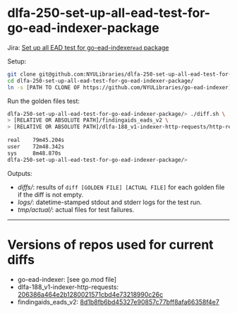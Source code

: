 # dlfa-250-set-up-all-ead-test-for-go-ead-indexer-package

Jira: [Set up all EAD test for go-ead-indexer`ead` package](https://jira.nyu.edu/browse/DLFA-250)

Setup:

```bash
git clone git@github.com:NYULibraries/dlfa-250-set-up-all-ead-test-for-go-ead-indexer-package.git
cd dlfa-250-set-up-all-ead-test-for-go-ead-indexer-package/
ln -s [PATH TO CLONE OF https://github.com/NYULibraries/go-ead-indexer]
```

Run the golden files test:

```bash
dlfa-250-set-up-all-ead-test-for-go-ead-indexer-package/> ./diff.sh \
> [RELATIVE OR ABSOLUTE PATH]/findingaids_eads_v2 \
> [RELATIVE OR ABSOLUTE PATH]/dlfa-188_v1-indexer-http-requests/http-requests
 
real    79m45.204s
user    72m48.342s
sys     8m48.870s
dlfa-250-set-up-all-ead-test-for-go-ead-indexer-package/>  
```

Outputs:

* _diffs/_: results of `diff [GOLDEN FILE] [ACTUAL FILE]` for each golden file
 if the diff is not empty.
* _logs/_: datetime-stamped stdout and stderr logs for the test run.
* _tmp/actual/_: actual files for test failures.

-----

# Versions of repos used for current diffs 

* go-ead-indexer: [see go.mod file]
* dlfa-188_v1-indexer-http-requests: [206386a464e2b1280021571cbd4e73218990c26c](https://github.com/NYULibraries/dlfa-188_v1-indexer-http-requests/tree/206386a464e2b1280021571cbd4e73218990c26c)
* findingaids_eads_v2: [8d1b8fb6bd45327e90857c77bff8afa66358f4e7](https://github.com/NYULibraries/findingaids_eads_v2/tree/8d1b8fb6bd45327e90857c77bff8afa66358f4e7)
